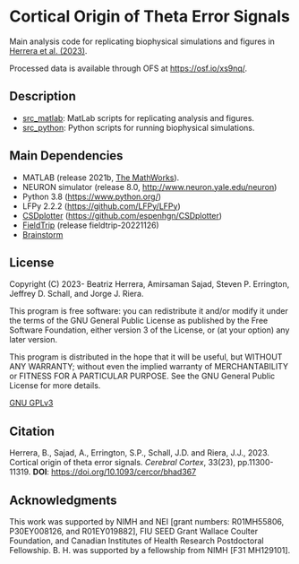 # Cortical Origin of Theta Error Signals

Main analysis code for replicating biophysical simulations and figures in [Herrera et al. (2023)](https://doi.org/10.1093/cercor/bhad367).

Processed data is available through OFS at https://osf.io/xs9nq/.

## Description
- [src_matlab](src_matlab): MatLab scripts for replicating analysis and figures.
- [src_python](src_python): Python scripts for running biophysical simulations.


## Main Dependencies
- MATLAB (release 2021b, [The MathWorks](https://www.mathworks.com/?s_tid=gn_logo)).
- NEURON simulator (release 8.0, http://www.neuron.yale.edu/neuron)
- Python 3.8 (https://www.python.org/)
- LFPy 2.2.2 (https://github.com/LFPy/LFPy)
- [CSDplotter](src_synthetic_data/matlab_ana_scripts/functions/CSDplotter-0.1.1) (https://github.com/espenhgn/CSDplotter)
- [FieldTrip](https://www.fieldtriptoolbox.org/) (release fieldtrip-20221126)
- [Brainstorm](https://neuroimage.usc.edu/brainstorm/Introduction)
 
## License
Copyright (C) 2023- Beatriz Herrera, Amirsaman Sajad, Steven P. Errington, Jeffrey D. Schall, and Jorge J. Riera.

This program is free software: you can redistribute it and/or modify it under the terms of the GNU General Public License as published by the Free Software Foundation, either version 3 of the License, or (at your option) any later version.

This program is distributed in the hope that it will be useful, but WITHOUT ANY WARRANTY; without even the implied warranty of MERCHANTABILITY or FITNESS FOR A PARTICULAR PURPOSE. See the GNU General Public License for more details.

[GNU GPLv3](https://choosealicense.com/licenses/gpl-3.0/)

## Citation
Herrera, B., Sajad, A., Errington, S.P., Schall, J.D. and Riera, J.J., 2023. Cortical origin of theta error signals. *Cerebral Cortex*, 33(23), pp.11300-11319. **DOI**: https://doi.org/10.1093/cercor/bhad367

## Acknowledgments
This work was supported by NIMH and NEI [grant numbers: R01MH55806, P30EY008126, and R01EY019882], FIU SEED Grant Wallace Coulter Foundation, and Canadian Institutes of Health Research Postdoctoral Fellowship. B. H. was supported by a fellowship from NIMH [F31 MH129101].
